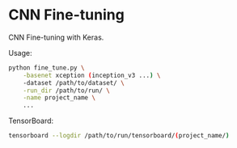 # CNN Fine-tuning

CNN Fine-tuning with Keras.

Usage:
```bash
python fine_tune.py \
    -basenet xception (inception_v3 ...) \
    -dataset /path/to/dataset/ \
    -run_dir /path/to/run/ \
    -name project_name \
    ...
```

TensorBoard:
```bash
tensorboard --logdir /path/to/run/tensorboard/(project_name/)
```

